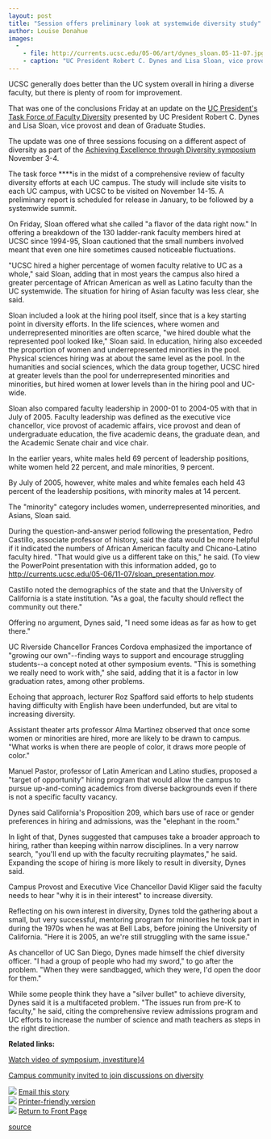 ```yaml
---
layout: post
title: "Session offers preliminary look at systemwide diversity study"
author: Louise Donahue 
images:
  -
    - file: http://currents.ucsc.edu/05-06/art/dynes_sloan.05-11-07.jpg
    - caption: "UC President Robert C. Dynes and Lisa Sloan, vice provost and dean of Graduate Studies, provided an update Friday on the UC President's Task Force on Diversity. Photo: Jim MacKenzie"
---
```


UCSC generally does better than the UC system overall in hiring a diverse faculty, but there is plenty of room for improvement.

That was one of the conclusions Friday at an update on the [UC President's Task Force of Faculty Diversity][1] presented by UC President Robert C. Dynes and Lisa Sloan, vice provost and dean of Graduate Studies.

The update was one of three sessions focusing on a different aspect of diversity as part of the [Achieving Excellence through Diversity symposium][2] November 3-4.

The task force ****is in the midst of a comprehensive review of faculty diversity efforts at each UC campus. The study will include site visits to each UC campus, with UCSC to be visited on November 14-15. A preliminary report is scheduled for release in January, to be followed by a systemwide summit.

On Friday, Sloan offered what she called "a flavor of the data right now." In offering a breakdown of the 130 ladder-rank faculty members hired at UCSC since 1994-95, Sloan cautioned that the small numbers involved meant that even one hire sometimes caused noticeable fluctuations.

"UCSC hired a higher percentage of women faculty relative to UC as a whole," said Sloan, adding that in most years the campus also hired a greater percentage of African American as well as Latino faculty than the UC systemwide. The situation for hiring of Asian faculty was less clear, she said.

Sloan included a look at the hiring pool itself, since that is a key starting point in diversity efforts. In the life sciences, where women and underrepresented minorities are often scarce, "we hired double what the represented pool looked like," Sloan said. In education, hiring also exceeded the proportion of women and underrepresented minorities in the pool. Physical sciences hiring was at about the same level as the pool. In the humanities and social sciences, which the data group together, UCSC hired at greater levels than the pool for underrepresented minorities and minorities, but hired women at lower levels than in the hiring pool and UC-wide.

Sloan also compared faculty leadership in 2000-01 to 2004-05 with that in July of 2005. Faculty leadership was defined as the executive vice chancellor, vice provost of academic affairs, vice provost and dean of undergraduate education, the five academic deans, the graduate dean, and the Academic Senate chair and vice chair.

In the earlier years, white males held 69 percent of leadership positions, white women held 22 percent, and male minorities, 9 percent.

By July of 2005, however, white males and white females each held 43 percent of the leadership positions, with minority males at 14 percent.

The "minority" category includes women, underrepresented minorities, and Asians, Sloan said.

During the question-and-answer period following the presentation, Pedro Castillo, associate professor of history, said the data would be more helpful if it indicated the numbers of African American faculty and Chicano-Latino faculty hired. "That would give us a different take on this," he said. (To view the PowerPoint presentation with this information added, go to <http://currents.ucsc.edu/05-06/11-07/sloan_presentation.mov>.

Castillo noted the demographics of the state and that the University of California is a state institution. "As a goal, the faculty should reflect the community out there."

Offering no argument, Dynes said, "I need some ideas as far as how to get there."

UC Riverside Chancellor Frances Cordova emphasized the importance of "growing our own"--finding ways to support and encourage struggling students--a concept noted at other symposium events. "This is something we really need to work with," she said, adding that it is a factor in low graduation rates, among other problems.

Echoing that approach, lecturer Roz Spafford said efforts to help students having difficulty with English have been underfunded, but are vital to increasing diversity.

Assistant theater arts professor Alma Martinez observed that once some women or minorities are hired, more are likely to be drawn to campus. "What works is when there are people of color, it draws more people of color."

Manuel Pastor, professor of Latin American and Latino studies, proposed a "target of opportunity" hiring program that would allow the campus to pursue up-and-coming academics from diverse backgrounds even if there is not a specific faculty vacancy.

Dynes said California's Proposition 209, which bars use of race or gender preferences in hiring and admissions, was the "elephant in the room."

In light of that, Dynes suggested that campuses take a broader approach to hiring, rather than keeping within narrow disciplines. In a very narrow search, "you'll end up with the faculty recruiting playmates," he said. Expanding the scope of hiring is more likely to result in diversity, Dynes said.

Campus Provost and Executive Vice Chancellor David Kliger said the faculty needs to hear "why it is in their interest" to increase diversity.

Reflecting on his own interest in diversity, Dynes told the gathering about a small, but very successful, mentoring program for minorities he took part in during the 1970s when he was at Bell Labs, before joining the University of California. "Here it is 2005, an we're still struggling with the same issue."

As chancellor of UC San Diego, Dynes made himself the chief diversity officer. "I had a group of people who had my sword," to go after the problem. "When they were sandbagged, which they were, I'd open the door for them."

While some people think they have a "silver bullet" to achieve diversity, Dynes said it is a multifaceted problem. "The issues run from pre-K to faculty," he said, citing the comprehensive review admissions program and UC efforts to increase the number of science and math teachers as steps in the right direction.

**Related links:**

[Watch video of symposium, investiture][3]][4]

[Campus community invited to join discussions on diversity][4]

![][5] [Email this story][6]  
![][5] [Printer-friendly version][7]  
![][5] [Return to Front Page][8]

[1]: http://www.universityofcalifornia.edu/facultydiversity/
[2]: http://currents.ucsc.edu/05-06/11-07/symposium.asp
[3]: http://celebration2005.ucsc.edu/video.asp
[4]: http://currents.ucsc.edu/05-06/11-07/brief-diversity.asp
[5]: ../../images/bulletarrow.gif
[6]: javascript:url();document.f1.submit();
[7]: javascript:popUp();
[8]: http://currents.ucsc.edu/

[source](http://www1.ucsc.edu/currents/05-06/11-07/update.asp "Permalink to update")
